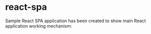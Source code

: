 # react-spa

Sample React SPA application has been created to show main React application working mechanism:


